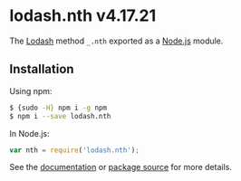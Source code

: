 # lodash.nth v4.17.21

The [Lodash](https://lodash.com/) method `_.nth` exported as a [Node.js](https://nodejs.org/) module.

## Installation

Using npm:
```bash
$ {sudo -H} npm i -g npm
$ npm i --save lodash.nth
```

In Node.js:
```js
var nth = require('lodash.nth');
```

See the [documentation](https://lodash.com/docs#nth) or [package source](https://github.com/lodash/lodash/blob/4.17.21-npm-packages/lodash.nth) for more details.
